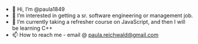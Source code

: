 - 👋 Hi, I’m @paula1849
- 👀 I’m interested in getting a sr. software engineering or management job.
- 🌱 I’m currently taking a refresher course on JavaScript, and then I will be learning C++
- 📫 How to reach me - email @ paula.reichwald@gmail.com

<!---
paula1849/paula1849 is a ✨ special ✨ repository because its `README.md` (this file) appears on your GitHub profile.
You can click the Preview link to take a look at your changes.
--->
